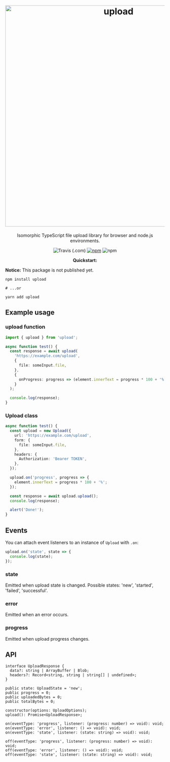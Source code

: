 <h1 align="center">
<img src="https://raw.githubusercontent.com/mat-sz/upload/master/logo.png" alt="upload" width="700">
</h1>

<p align="center">
Isomorphic TypeScript file upload library for browser and node.js environments.
</p>

<p align="center">
<img alt="Travis (.com)" src="https://img.shields.io/travis/com/mat-sz/upload">
<a href="https://npmjs.com/package/upload"><img alt="npm" src="https://img.shields.io/npm/v/upload"></a>
<img alt="npm" src="https://img.shields.io/npm/dw/upload">
</p>

<p align="center">
<strong>Quickstart:</strong>
</p>

**Notice:** This package is not published yet.

```
npm install upload

# ...or

yarn add upload
```

## Example usage

### upload function

```ts
import { upload } from 'upload';

async function test() {
  const response = await upload(
    'https://example.com/upload',
    {
      file: someInput.file,
    },
    {
      onProgress: progress => (element.innerText = progress * 100 + '%'),
    }
  );

  console.log(response);
}
```

### Upload class

```ts
async function test() {
  const upload = new Upload({
    url: 'https://example.com/upload',
    form: {
      file: someInput.file,
    },
    headers: {
      Authorization: 'Bearer TOKEN',
    },
  });

  upload.on('progress', progress => {
    element.innerText = progress * 100 + '%';
  });

  const response = await upload.upload();
  console.log(response);

  alert('Done!');
}
```

## Events

You can attach event listeners to an instance of `Upload` with `.on`:

```ts
upload.on('state', state => {
  console.log(state);
});
```

### state

Emitted when upload state is changed. Possible states: 'new', 'started', 'failed', 'successful'.

### error

Emitted when an error occurs.

### progress

Emitted when upload progress changes.

## API

```
interface UploadResponse {
  data?: string | ArrayBuffer | Blob;
  headers?: Record<string, string | string[] | undefined>;
}

public state: UploadState = 'new';
public progress = 0;
public uploadedBytes = 0;
public totalBytes = 0;

constructor(options: UploadOptions);
upload(): Promise<UploadResponse>;

on(eventType: 'progress', listener: (progress: number) => void): void;
on(eventType: 'error', listener: () => void): void;
on(eventType: 'state', listener: (state: string) => void): void;

off(eventType: 'progress', listener: (progress: number) => void): void;
off(eventType: 'error', listener: () => void): void;
off(eventType: 'state', listener: (state: string) => void): void;
```
